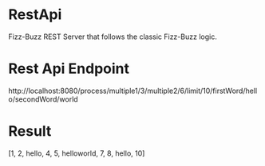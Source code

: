 # RestApi
 Fizz-Buzz REST Server that follows the classic Fizz-Buzz logic.


# Rest Api Endpoint 

http://localhost:8080/process/multiple1/3/multiple2/6/limit/10/firstWord/hello/secondWord/world

# Result
[1, 2, hello, 4, 5, helloworld, 7, 8, hello, 10]


